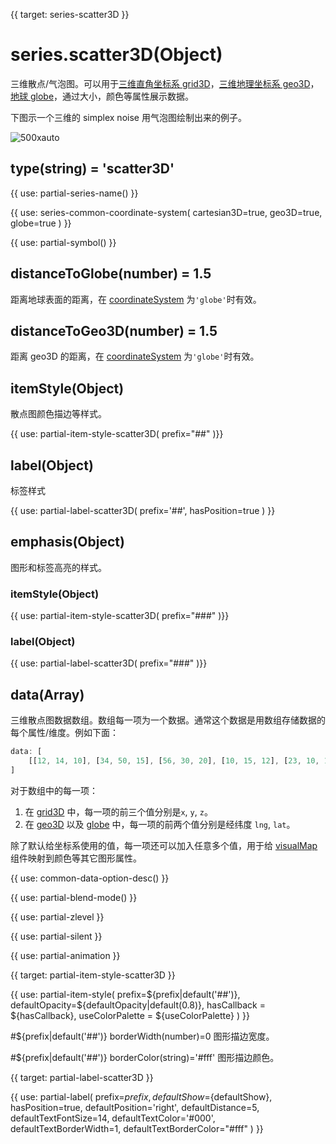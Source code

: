 {{ target: series-scatter3D }}

# series.scatter3D(Object)

三维散点/气泡图。可以用于[三维直角坐标系 grid3D](~grid3D)，[三维地理坐标系 geo3D](~geo3D)，[地球 globe](~globe)，通过大小，颜色等属性展示数据。

下图示一个三维的 simplex noise 用气泡图绘制出来的例子。

![500xauto](~scatter3D.png)

## type(string) = 'scatter3D'

{{ use: partial-series-name() }}

{{ use: series-common-coordinate-system(
    cartesian3D=true,
    geo3D=true,
    globe=true
 ) }}

{{ use: partial-symbol() }}

## distanceToGlobe(number) = 1.5

距离地球表面的距离，在 [coordinateSystem](~series-scatter3D.coordinateSystem) 为`'globe'`时有效。

## distanceToGeo3D(number) = 1.5

距离 geo3D 的距离，在 [coordinateSystem](~series-scatter3D.coordinateSystem) 为`'globe'`时有效。


## itemStyle(Object)

散点图颜色描边等样式。

{{ use: partial-item-style-scatter3D(
    prefix="##"
)}}

## label(Object)

标签样式

{{ use: partial-label-scatter3D(
    prefix='##',
    hasPosition=true
) }}

## emphasis(Object)

图形和标签高亮的样式。

### itemStyle(Object)
{{ use: partial-item-style-scatter3D(
    prefix="###"
)}}

### label(Object)
{{ use: partial-label-scatter3D(
    prefix="###"
)}}

## data(Array)

三维散点图数据数组。数组每一项为一个数据。通常这个数据是用数组存储数据的每个属性/维度。例如下面：

```js
data: [
    [[12, 14, 10], [34, 50, 15], [56, 30, 20], [10, 15, 12], [23, 10, 14]]
]
```

对于数组中的每一项：

1. 在 [grid3D](~grid3D) 中，每一项的前三个值分别是`x`, `y`, `z`。
2. 在 [geo3D](~geo3D) 以及 [globe](globe) 中，每一项的前两个值分别是经纬度 `lng`, `lat`。

除了默认给坐标系使用的值，每一项还可以加入任意多个值，用于给 [visualMap](~visualMap) 组件映射到颜色等其它图形属性。

{{ use: common-data-option-desc() }}


{{ use: partial-blend-mode() }}

{{ use: partial-zlevel }}

{{ use: partial-silent }}

{{ use: partial-animation }}



{{ target: partial-item-style-scatter3D }}

{{ use: partial-item-style(
    prefix=${prefix|default('##')},
    defaultOpacity=${defaultOpacity|default(0.8)},
    hasCallback = ${hasCallback},
    useColorPalette = ${useColorPalette}
) }}

#${prefix|default('##')} borderWidth(number)=0
图形描边宽度。

#${prefix|default('##')} borderColor(string)='#fff'
图形描边颜色。


{{ target: partial-label-scatter3D }}

{{ use: partial-label(
    prefix=${prefix},
    defaultShow=${defaultShow},
    hasPosition=true,
    defaultPosition='right',
    defaultDistance=5,
    defaultTextFontSize=14,
    defaultTextColor='#000',
    defaultTextBorderWidth=1,
    defaultTextBorderColor="#fff"
) }}

